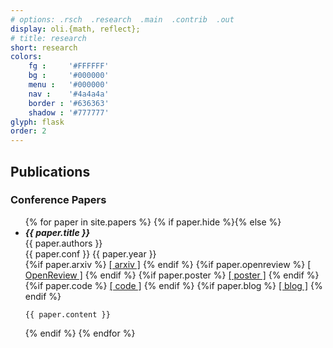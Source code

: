```yaml
---
# options: .rsch  .research  .main  .contrib  .out
display: oli.{math, reflect};
# title: research
short: research
colors: 
    fg :     '#FFFFFF'
    bg :     '#000000'
    menu :   '#000000'
    nav :    '#4a4a4a'
    border : '#636363'
    shadow : '#777777'
glyph: flask
order: 2
---
```


<h2> Publications </h2>

<h3> Conference Papers </h3>
<ul class='paperlist'>
{% for paper in site.papers %}
{% if paper.hide %}{% else %}
<li>
    <!-- <b>{{paper.title}}</b><br/> -->
    <b><i> {{ paper.title }} </i></b>
    <br/>
    {{ paper.authors }}
    <br/>
    {{ paper.conf }} {{ paper.year }}
    <br/>
    {%if paper.arxiv %}  <a href="{{paper.arxiv}}">[ arxiv ]</a>   {% endif %}
    {%if paper.openreview %}  <a href="{{paper.openreview}}">[ OpenReview ]</a>   {% endif %}
    {%if paper.poster %}  <a href="{{paper.poster}}">[ poster ]</a>   {% endif %}
    {%if paper.code %}  <a href="{{paper.code}}">[ code ]</a>   {% endif %}
    {%if paper.blog %}  <a href="{{paper.blog}}">[ blog ]</a>   {% endif %}
    <br>

    {{ paper.content }} 
</li>
{% endif %}
{% endfor %}
</ul>
